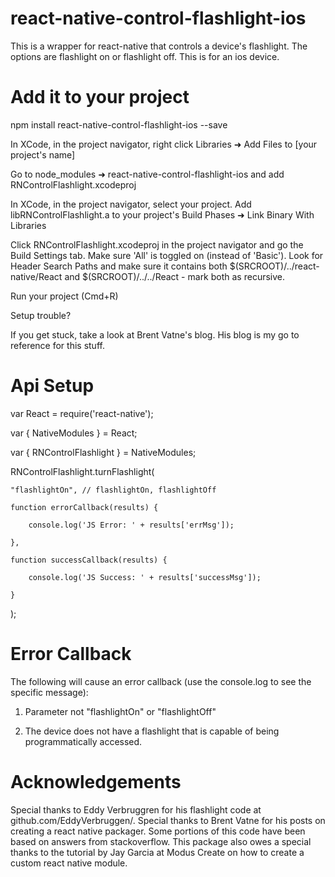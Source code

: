 # react-native-control-flashlight-ios

This is a wrapper for react-native that controls a device's flashlight. The options are flashlight on or flashlight off. This is for an ios device.

# Add it to your project

npm install react-native-control-flashlight-ios --save

In XCode, in the project navigator, right click Libraries ➜ Add Files to [your project's name]

Go to node_modules ➜ react-native-control-flashlight-ios and add RNControlFlashlight.xcodeproj

In XCode, in the project navigator, select your project. Add libRNControlFlashlight.a to your project's Build Phases ➜ Link Binary With Libraries

Click RNControlFlashlight.xcodeproj in the project navigator and go the Build Settings tab. Make sure 'All' is toggled on (instead of 'Basic'). Look for Header Search Paths and make sure it contains both $(SRCROOT)/../react-native/React and $(SRCROOT)/../../React - mark both as recursive.

Run your project (Cmd+R)

Setup trouble?

If you get stuck, take a look at Brent Vatne's blog. His blog is my go to reference for this stuff.

# Api Setup

var React = require('react-native');

var { NativeModules } = React;

var { RNControlFlashlight } = NativeModules;

RNControlFlashlight.turnFlashlight(

    "flashlightOn", // flashlightOn, flashlightOff

    function errorCallback(results) {

        console.log('JS Error: ' + results['errMsg']);

    },

    function successCallback(results) {

        console.log('JS Success: ' + results['successMsg']);

    }
);

# Error Callback

The following will cause an error callback (use the console.log to see the specific message):

1) Parameter not "flashlightOn" or "flashlightOff"

2) The device does not have a flashlight that is capable of being programmatically accessed.

# Acknowledgements

Special thanks to Eddy Verbruggren for his flashlight code at github.com/EddyVerbruggen/. Special thanks to Brent Vatne for his posts on creating a react native packager. Some portions of this code have been based on answers from stackoverflow. This package also owes a special thanks to the tutorial by Jay Garcia at Modus Create on how to create a custom react native module.
